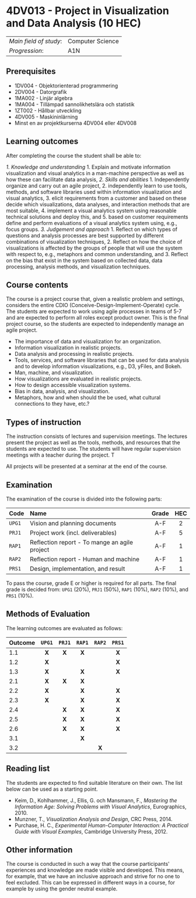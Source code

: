 # 4DV013 - Project in Visualization and Data Analysis (10 HEC)

|     |     |
| --- | --- | 
| *Main field of study*: | Computer Science | 
| *Progression*: | A1N | 

## Prerequisites

- 1DV004 - Objektorienterad programmering
- 2DV004 - Datorgrafik
- 1MA002 - Linjär algebra
- 1MA004 - Tillämpad sannolikhetslära och statistik
- 1ZT002 - Hållbar utveckling
- 4DV005 - Maskininlärning
- Minst en av projektkurserna 4DV004 eller 4DV008

## Learning outcomes

After completing the course the student shall be able to:

*1. Knowledge and understanding*
	1. Explain and motivate information visualization and visual analytics in a man-machine perspective as well as how these can facilitate data analysis,
*2. Skills and abilities*
	1. Independently organize and carry out an agile project,
	2. independently learn to use tools, methods, and software libraries used within information visualization and visual analytics,
	3. elicit requirements from a customer and based on these decide which visualizations, data analyses, and interaction methods that are most suitable,
	4. implement a visual analytics system using reasonable technical solutions and deploy this, and
	5. based on customer requirements define and perform evaluations of a visual analytics system using, e.g., focus groups.
*3. Judgement and approach*
	1. Reflect on which types of questions and analysis processes are best supported by different combinations of visualization techniques, 
	2. Reflect on how the choice of visualizations is affected by the groups of people that will use the system with respect to, e.g., metaphors and common understanding, and
	3. Reflect on the bias that exist in the system based on collected data, data processing, analysis methods, and visualization techniques.

## Course contents

The course is a project course that, given a realistic problem and settings, considers the entire CDIO (Conceive-Design-Implement-Operate) cycle. The students are expected to work using agile processes in teams of 5-7 and are expected to perform all roles except product owner. This is the final project course, so the students are expected to independently manage an agile project.

- The importance of data and visualization for an organization.
- Information visualization in realistic projects.
- Data analysis and processing in realistic projects.
- Tools, services, and software libraries that can be used for data analysis and to develop information visualizations, e.g., D3, yFiles, and Bokeh.
- Man, machine, and visualization. 
- How visualizations are evaluated in realistic projects.
- How to design accessible visualization systems.
- Bias in data, analysis, and visualization.
- Metaphors, how and when should the be used, what cultural connections to they have, etc.?

## Types of instruction

The instruction consists of lectures and supervision meetings. The lectures present the project as well as the tools, methods, and resources that the students are expected to use. The students will have regular supervision meetings with a teacher during the project. T

All projects will be presented at a seminar at the end of the course.

## Examination

The examination of the course is divided into the following parts:

| Code | Name             | Grade | HEC | 
| :--- | :--------------------------------------          | :---: | :---: |  
|`UPG1`| Vision and planning documents                   | A-F   | 2     |  
|`PRJ1`| Project work (incl. deliverables)                 | A-F   | 5     |  
|`RAP1`| Reflection report - To mange an agile project | A-F   | 1     |  
|`RAP2`| Reflection report - Human and machine        | A-F   | 1     |  
|`PRS1`| Design, implementation, and result             | A-F   | 1     |  

To pass the course, grade E or higher is required for all parts. The final grade is decided from: `UPG1` (20%), `PRJ1` (50%), `RAP1` (10%), `RAP2` (10%), and `PRS1` (10%).

## Methods of Evaluation

The learning outcomes are evaluated as follows:

| Outcome |`UPG1` |`PRJ1` |`RAP1` |`RAP2` |`PRS1` |
| :--------- | :---: | :---: | :---: | :---: | :---: |
| 1.1        | **X** | **X** | **X** |       | **X** |
| 1.2        | **X** |       |       |       | **X** |
| 1.3        | **X** |       | **X** |       | **X** |
| 2.1        | **X** | **X** | **X** |       |       |
| 2.2        | **X** |       | **X** |       | **X** |
| 2.3        | **X** |       | **X** |       | **X** |
| 2.4        |       | **X** | **X** |       | **X** |
| 2.5        |       | **X** | **X** |       | **X** |
| 2.6        |       | **X** | **X** |       | **X** |
| 3.1        |       |       | **X** |       |       |
| 3.2        |       |       |       | **X** |       |


## Reading list

The students are expected to find suitable literature on their own. The list below can be used as a starting point.

- Keim, D., Kohlhammer, J., Ellis, G. och Mansmann, F., *Mastering the Information Age: Solving Problems with Visual Analytics*, Eurographics, 2010.
- Munzner, T., *Visualization Analysis and Design*, CRC Press, 2014. 
- Purchase, H. C., *Experimental Human-Computer Interaction: A Practical Guide with Visual Examples*, Cambridge University Press, 2012. 

## Other information

The course is conducted in such a way that the course participants' experiences and knowledge are made visible and developed. This means, for example, that we have an inclusive approach and strive for no one to feel excluded. This can be expressed in different ways in a course, for example by using the gender neutral example.